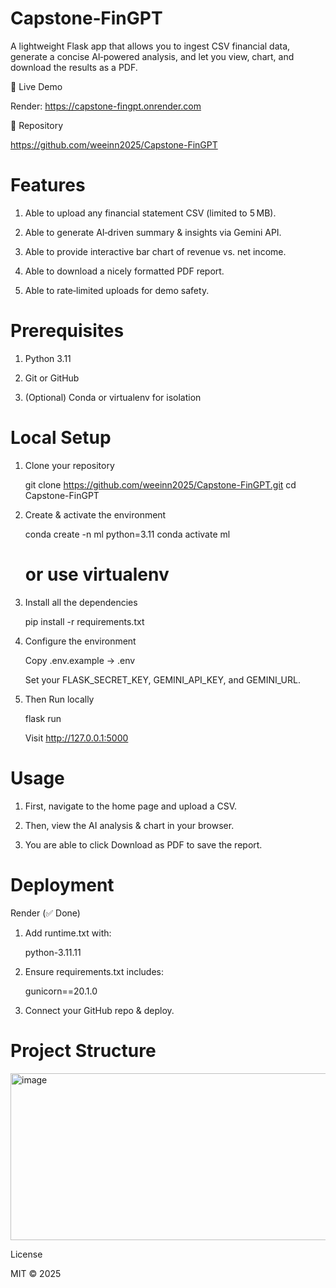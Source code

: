Capstone‑FinGPT
===============

A lightweight Flask app that allows you to ingest CSV financial data, generate a concise AI‑powered analysis, and let you view, chart, and download the results as a PDF.

🚀 Live Demo

Render: https://capstone-fingpt.onrender.com

📘 Repository

https://github.com/weeinn2025/Capstone-FinGPT

Features
========

1.   Able to upload any financial statement CSV (limited to 5 MB).

2.   Able to generate AI‑driven summary & insights via Gemini API.

3.   Able to provide interactive bar chart of revenue vs. net income.

4.   Able to download a nicely formatted PDF report.

5.   Able to rate‑limited uploads for demo safety.

Prerequisites
=============

1.   Python 3.11

2.   Git or GitHub

3.   (Optional) Conda or virtualenv for isolation

Local Setup
===========

1.   Clone your repository

     git clone https://github.com/weeinn2025/Capstone-FinGPT.git
     cd Capstone-FinGPT

2.   Create & activate the environment

     conda create -n ml python=3.11
     conda activate ml
     # or use virtualenv

3.   Install all the dependencies

     pip install -r requirements.txt

4.   Configure the environment

     Copy .env.example → .env

     Set your FLASK_SECRET_KEY, GEMINI_API_KEY, and GEMINI_URL.

5.   Then Run locally

     flask run

     Visit http://127.0.0.1:5000

Usage
=====

1.   First, navigate to the home page and upload a CSV.

2.   Then, view the AI analysis & chart in your browser.

3.   You are able to click Download as PDF to save the report.

Deployment
==========
Render (✅ Done)

1.   Add runtime.txt with:

     python-3.11.11

2.   Ensure requirements.txt includes:

     gunicorn==20.1.0

3.   Connect your GitHub repo & deploy.

Project Structure
=================

<img width="756" height="267" alt="image" src="https://github.com/user-attachments/assets/935e3aa1-a01d-4b04-9490-645c9f6ad5ec" />


License

MIT © 2025

